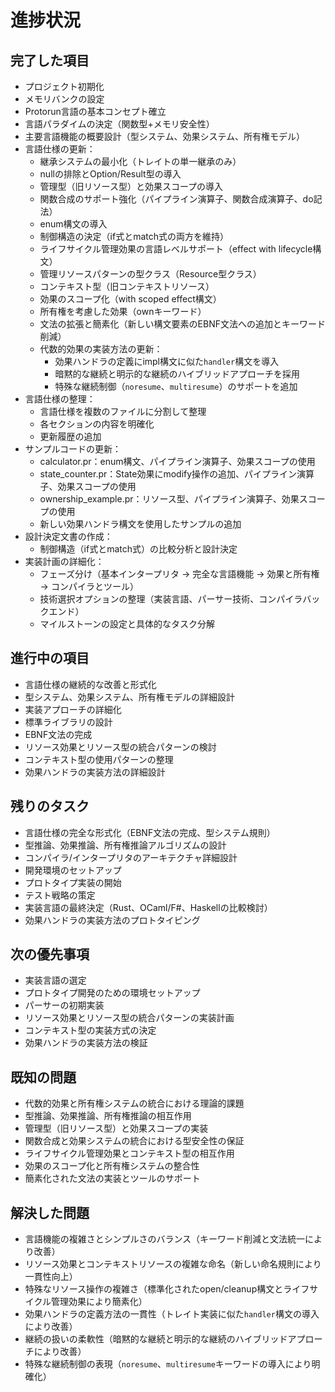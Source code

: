 # 進捗状況

## 完了した項目
- プロジェクト初期化
- メモリバンクの設定
- Protorun言語の基本コンセプト確立
- 言語パラダイムの決定（関数型+メモリ安全性）
- 主要言語機能の概要設計（型システム、効果システム、所有権モデル）
- 言語仕様の更新：
  - 継承システムの最小化（トレイトの単一継承のみ）
  - nullの排除とOption/Result型の導入
  - 管理型（旧リソース型）と効果スコープの導入
  - 関数合成のサポート強化（パイプライン演算子、関数合成演算子、do記法）
  - enum構文の導入
  - 制御構造の決定（if式とmatch式の両方を維持）
  - ライフサイクル管理効果の言語レベルサポート（effect with lifecycle構文）
  - 管理リソースパターンの型クラス（Resource<R>型クラス）
  - コンテキスト型（旧コンテキストリソース）
  - 効果のスコープ化（with scoped effect構文）
  - 所有権を考慮した効果（ownキーワード）
  - 文法の拡張と簡素化（新しい構文要素のEBNF文法への追加とキーワード削減）
  - 代数的効果の実装方法の更新：
    - 効果ハンドラの定義にimpl構文に似た`handler`構文を導入
    - 暗黙的な継続と明示的な継続のハイブリッドアプローチを採用
    - 特殊な継続制御（`noresume`、`multiresume`）のサポートを追加
- 言語仕様の整理：
  - 言語仕様を複数のファイルに分割して整理
  - 各セクションの内容を明確化
  - 更新履歴の追加
- サンプルコードの更新：
  - calculator.pr：enum構文、パイプライン演算子、効果スコープの使用
  - state_counter.pr：State効果にmodify操作の追加、パイプライン演算子、効果スコープの使用
  - ownership_example.pr：リソース型、パイプライン演算子、効果スコープの使用
  - 新しい効果ハンドラ構文を使用したサンプルの追加
- 設計決定文書の作成：
  - 制御構造（if式とmatch式）の比較分析と設計決定
- 実装計画の詳細化：
  - フェーズ分け（基本インタープリタ → 完全な言語機能 → 効果と所有権 → コンパイラとツール）
  - 技術選択オプションの整理（実装言語、パーサー技術、コンパイラバックエンド）
  - マイルストーンの設定と具体的なタスク分解

## 進行中の項目
- 言語仕様の継続的な改善と形式化
- 型システム、効果システム、所有権モデルの詳細設計
- 実装アプローチの詳細化
- 標準ライブラリの設計
- EBNF文法の完成
- リソース効果とリソース型の統合パターンの検討
- コンテキスト型の使用パターンの整理
- 効果ハンドラの実装方法の詳細設計

## 残りのタスク
- 言語仕様の完全な形式化（EBNF文法の完成、型システム規則）
- 型推論、効果推論、所有権推論アルゴリズムの設計
- コンパイラ/インタープリタのアーキテクチャ詳細設計
- 開発環境のセットアップ
- プロトタイプ実装の開始
- テスト戦略の策定
- 実装言語の最終決定（Rust、OCaml/F#、Haskellの比較検討）
- 効果ハンドラの実装方法のプロトタイピング

## 次の優先事項
- 実装言語の選定
- プロトタイプ開発のための環境セットアップ
- パーサーの初期実装
- リソース効果とリソース型の統合パターンの実装計画
- コンテキスト型の実装方式の決定
- 効果ハンドラの実装方法の検証

## 既知の問題
- 代数的効果と所有権システムの統合における理論的課題
- 型推論、効果推論、所有権推論の相互作用
- 管理型（旧リソース型）と効果スコープの実装
- 関数合成と効果システムの統合における型安全性の保証
- ライフサイクル管理効果とコンテキスト型の相互作用
- 効果のスコープ化と所有権システムの整合性
- 簡素化された文法の実装とツールのサポート

## 解決した問題
- 言語機能の複雑さとシンプルさのバランス（キーワード削減と文法統一により改善）
- リソース効果とコンテキストリソースの複雑な命名（新しい命名規則により一貫性向上）
- 特殊なリソース操作の複雑さ（標準化されたopen/cleanup構文とライフサイクル管理効果により簡素化）
- 効果ハンドラの定義方法の一貫性（トレイト実装に似た`handler`構文の導入により改善）
- 継続の扱いの柔軟性（暗黙的な継続と明示的な継続のハイブリッドアプローチにより改善）
- 特殊な継続制御の表現（`noresume`、`multiresume`キーワードの導入により明確化）
